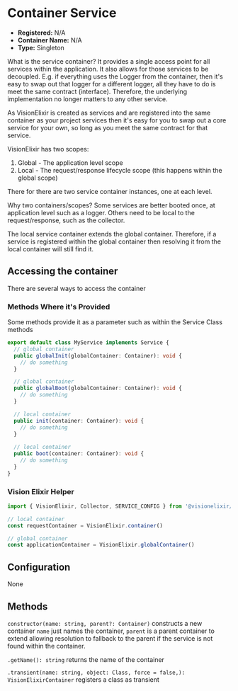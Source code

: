 # Container Service

- **Registered:** N/A
- **Container Name:** N/A
- **Type:** Singleton

What is the service container? It provides a single access point for all services within the application. It also allows 
for those services to be decoupled. E.g. if everything uses the Logger from the container, then it's easy to swap out that
logger for a different logger, all they have to do is meet the same contract (interface). Therefore, the underlying
implementation no longer matters to any other service.

As VisionElixir is created as services and are registered into the same container as your project services then it's easy
for you to swap out a core service for your own, so long as you meet the same contract for that service.

VisionElixir has two scopes:
1. Global - The application level scope
2. Local - The request/response lifecycle scope (this happens within the global scope)

There for there are two service container instances, one at each level.

Why two containers/scopes? Some services are better booted once, at application level such as a logger. Others need to
be local to the request/response, such as the collector.

The local service container extends the global container. Therefore, if a service is registered within the global
container then resolving it from the local container will still find it.

## Accessing the container

There are several ways to access the container

### Methods Where it's Provided

Some methods provide it as a parameter such as within the Service Class methods

```typescript
export default class MyService implements Service {
  // global container
  public globalInit(globalContainer: Container): void {
    // do something
  }

  // global container
  public globalBoot(globalContainer: Container): void {
    // do something
  }

  // local container
  public init(container: Container): void {
    // do something
  }
  
  // local container
  public boot(container: Container): void {
    // do something
  }
}
```

### Vision Elixir Helper

```typescript
import { VisionElixir, Collector, SERVICE_CONFIG } from '@visionelixir/framework'

// local container
const requestContainer = VisionElixir.container()

// global container
const applicationContainer = VisionElixir.globalContainer()
```

## Configuration

None

## Methods

`constructor(name: string, parent?: Container)` constructs a new container
`name` just names the container, `parent` is a parent container to extend allowing resolution to fallback to the parent
if the service is not found within the container.

`.getName(): string` returns the name of the container

`.transient(name: string, object: Class, force = false,): VisionElixirContainer` registers a class as transient
